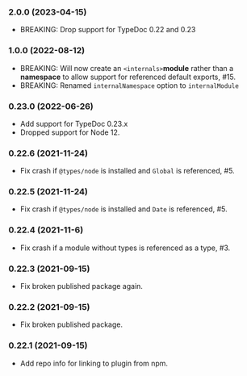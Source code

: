 ### 2.0.0 (2023-04-15)

-   BREAKING: Drop support for TypeDoc 0.22 and 0.23

### 1.0.0 (2022-08-12)

-   BREAKING: Will now create an `<internals>`**module** rather than a **namespace** to allow support for referenced default exports, #15.
-   BREAKING: Renamed `internalNamespace` option to `internalModule`

### 0.23.0 (2022-06-26)

-   Add support for TypeDoc 0.23.x
-   Dropped support for Node 12.

### 0.22.6 (2021-11-24)

-   Fix crash if `@types/node` is installed and `Global` is referenced, #5.

### 0.22.5 (2021-11-24)

-   Fix crash if `@types/node` is installed and `Date` is referenced, #5.

### 0.22.4 (2021-11-6)

-   Fix crash if a module without types is referenced as a type, #3.

### 0.22.3 (2021-09-15)

-   Fix broken published package again.

### 0.22.2 (2021-09-15)

-   Fix broken published package.

### 0.22.1 (2021-09-15)

-   Add repo info for linking to plugin from npm.
